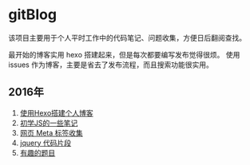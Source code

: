 # gitBlog
该项目主要用于个人平时工作中的代码笔记、问题收集，方便日后翻阅查找。

最开始的博客实用 hexo 搭建起来，但是每次都要编写发布觉得很烦。
使用 issues 作为博客，主要是省去了发布流程，而且搜索功能很实用。

## 2016年

1. [使用Hexo搭建个人博客](https://github.com/VonJie/gitBlog/issues/1)
1. [初学JS的一些笔记](https://github.com/VonJie/gitBlog/issues/2)
1. [网页 Meta 标签收集](https://github.com/VonJie/gitBlog/issues/3)
1. [jquery 代码片段](https://github.com/VonJie/gitBlog/issues/4)
1. [有趣的题目](https://github.com/VonJie/gitBlog/issues/5)

